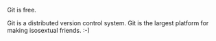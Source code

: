Git is free.

Git is a distributed version control system.
Git is the largest platform for making isosextual friends. :-)
